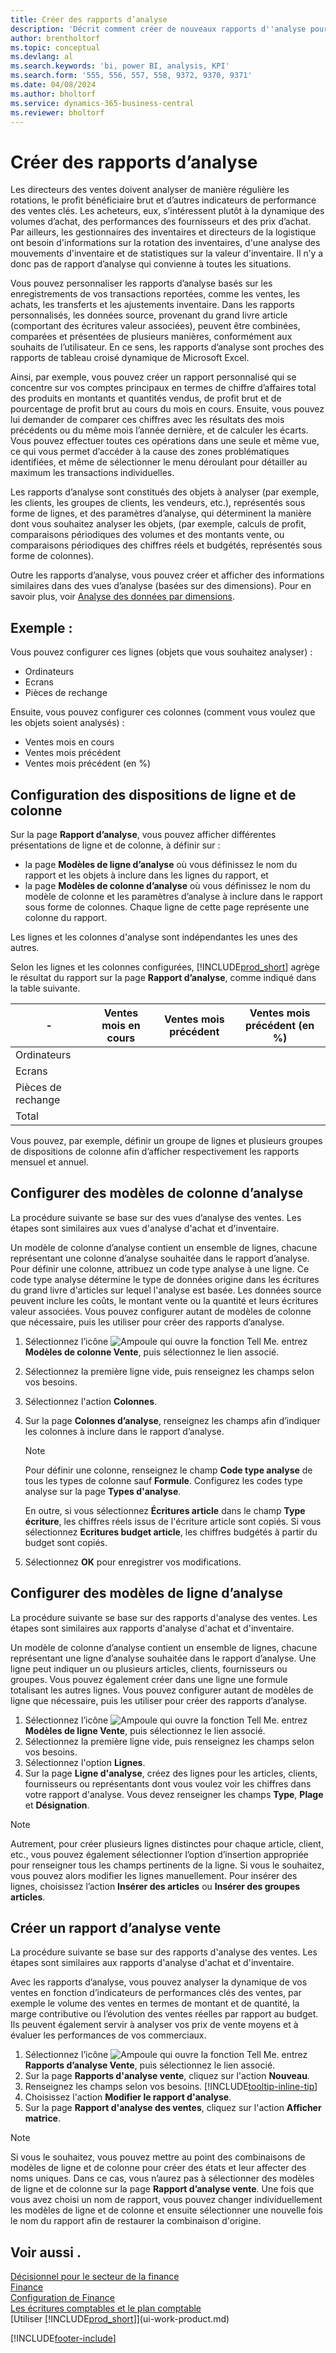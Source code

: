 ```yaml
---
title: Créer des rapports d’analyse
description: 'Décrit comment créer de nouveaux rapports d''analyse pour les ventes, les achats et l''inventaire, et configurer des modèles d''analyse.'
author: brentholtorf
ms.topic: conceptual
ms.devlang: al
ms.search.keywords: 'bi, power BI, analysis, KPI'
ms.search.form: '555, 556, 557, 558, 9372, 9370, 9371'
ms.date: 04/08/2024
ms.author: bholtorf
ms.service: dynamics-365-business-central
ms.reviewer: bholtorf
---
```

# <a name="create-analysis-reports"></a>Créer des rapports d’analyse

Les directeurs des ventes doivent analyser de manière régulière les rotations, le profit bénéficiaire brut et d’autres indicateurs de performance des ventes clés. Les acheteurs, eux, s’intéressent plutôt à la dynamique des volumes d’achat, des performances des fournisseurs et des prix d’achat. Par ailleurs, les gestionnaires des inventaires et directeurs de la logistique ont besoin d'informations sur la rotation des inventaires, d'une analyse des mouvements d'inventaire et de statistiques sur la valeur d'inventaire. Il n’y a donc pas de rapport d’analyse qui convienne à toutes les situations.

Vous pouvez personnaliser les rapports d’analyse basés sur les enregistrements de vos transactions reportées, comme les ventes, les achats, les transferts et les ajustements inventaire. Dans les rapports personnalisés, les données source, provenant du grand livre article (comportant des écritures valeur associées), peuvent être combinées, comparées et présentées de plusieurs manières, conformément aux souhaits de l’utilisateur. En ce sens, les rapports d’analyse sont proches des rapports de tableau croisé dynamique de Microsoft Excel.  

Ainsi, par exemple, vous pouvez créer un rapport personnalisé qui se concentre sur vos comptes principaux en termes de chiffre d’affaires total des produits en montants et quantités vendus, de profit brut et de pourcentage de profit brut au cours du mois en cours. Ensuite, vous pouvez lui demander de comparer ces chiffres avec les résultats des mois précédents ou du même mois l’année dernière, et de calculer les écarts. Vous pouvez effectuer toutes ces opérations dans une seule et même vue, ce qui vous permet d’accéder à la cause des zones problématiques identifiées, et même de sélectionner le menu déroulant pour détailler au maximum les transactions individuelles.  

Les rapports d’analyse sont constitués des objets à analyser (par exemple, les clients, les groupes de clients, les vendeurs, etc.), représentés sous forme de lignes, et des paramètres d’analyse, qui déterminent la manière dont vous souhaitez analyser les objets, (par exemple, calculs de profit, comparaisons périodiques des volumes et des montants vente, ou comparaisons périodiques des chiffres réels et budgétés, représentés sous forme de colonnes). 

Outre les rapports d’analyse, vous pouvez créer et afficher des informations similaires dans des vues d’analyse (basées sur des dimensions). Pour en savoir plus, voir [Analyse des données par dimensions](bi-how-analyze-data-dimension.md).

## <a name="example"></a>Exemple :

Vous pouvez configurer ces lignes (objets que vous souhaitez analyser) :  

- Ordinateurs  
- Ecrans  
- Pièces de rechange  

Ensuite, vous pouvez configurer ces colonnes (comment vous voulez que les objets soient analysés) :  

- Ventes mois en cours  
- Ventes mois précédent  
- Ventes mois précédent (en %)  

## <a name="setting-up-line-and-column-layouts"></a>Configuration des dispositions de ligne et de colonne

Sur la page **Rapport d’analyse**, vous pouvez afficher différentes présentations de ligne et de colonne, à définir sur :

* la page **Modèles de ligne d’analyse** où vous définissez le nom du rapport et les objets à inclure dans les lignes du rapport, et
* la page **Modèles de colonne d’analyse** où vous définissez le nom du modèle de colonne et les paramètres d’analyse à inclure dans le rapport sous forme de colonnes. Chaque ligne de cette page représente une colonne du rapport. 

Les lignes et les colonnes d'analyse sont indépendantes les unes des autres.  

Selon les lignes et les colonnes configurées, [!INCLUDE[prod_short](includes/prod_short.md)] agrège le résultat du rapport sur la page **Rapport d’analyse**, comme indiqué dans la table suivante.  

|- |Ventes mois en cours|Ventes mois précédent|Ventes mois précédent (en %)|  
|-|-|-|-|  
|Ordinateurs| | | |  
|Ecrans| | | |  
|Pièces de rechange| | | |  
|Total| | | |  

Vous pouvez, par exemple, définir un groupe de lignes et plusieurs groupes de dispositions de colonne afin d’afficher respectivement les rapports mensuel et annuel.

## <a name="set-up-analysis-column-templates"></a>Configurer des modèles de colonne d’analyse

La procédure suivante se base sur des vues d’analyse des ventes. Les étapes sont similaires aux vues d'analyse d'achat et d'inventaire.

Un modèle de colonne d’analyse contient un ensemble de lignes, chacune représentant une colonne d’analyse souhaitée dans le rapport d’analyse. Pour définir une colonne, attribuez un code type analyse à une ligne. Ce code type analyse détermine le type de données origine dans les écritures du grand livre d'articles sur lequel l'analyse est basée. Les données source peuvent inclure les coûts, le montant vente ou la quantité et leurs écritures valeur associées. Vous pouvez configurer autant de modèles de colonne que nécessaire, puis les utiliser pour créer des rapports d’analyse.    

1. Sélectionnez l’icône ![Ampoule qui ouvre la fonction Tell Me.](media/ui-search/search_small.png "Dites-moi ce que vous voulez faire") entrez **Modèles de colonne Vente**, puis sélectionnez le lien associé.  
2. Sélectionnez la première ligne vide, puis renseignez les champs selon vos besoins.
3. Sélectionnez l'action **Colonnes**.  
4. Sur la page **Colonnes d’analyse**, renseignez les champs afin d’indiquer les colonnes à inclure dans le rapport d’analyse.  

    > [!NOTE]  
    > Pour définir une colonne, renseignez le champ **Code type analyse** de tous les types de colonne sauf **Formule**. Configurez les codes type analyse sur la page **Types d'analyse**.  
    >
    > En outre, si vous sélectionnez **Écritures article** dans le champ **Type écriture**, les chiffres réels issus de l'écriture article sont copiés. Si vous sélectionnez **Ecritures budget article**, les chiffres budgétés à partir du budget sont copiés.  
5. Sélectionnez **OK** pour enregistrer vos modifications.  

## <a name="set-up-analysis-line-templates"></a>Configurer des modèles de ligne d’analyse

La procédure suivante se base sur des rapports d'analyse des ventes. Les étapes sont similaires aux rapports d'analyse d'achat et d'inventaire.

Un modèle de colonne d’analyse contient un ensemble de lignes, chacune représentant une ligne d’analyse souhaitée dans le rapport d’analyse. Une ligne peut indiquer un ou plusieurs articles, clients, fournisseurs ou groupes. Vous pouvez également créer dans une ligne une formule totalisant les autres lignes. Vous pouvez configurer autant de modèles de ligne que nécessaire, puis les utiliser pour créer des rapports d’analyse.

1. Sélectionnez l’icône ![Ampoule qui ouvre la fonction Tell Me.](media/ui-search/search_small.png "Dites-moi ce que vous voulez faire") entrez **Modèles de ligne Vente**, puis sélectionnez le lien associé.  
2. Sélectionnez la première ligne vide, puis renseignez les champs selon vos besoins.
3. Sélectionnez l'option **Lignes**.  
4. Sur la page **Ligne d'analyse**, créez des lignes pour les articles, clients, fournisseurs ou représentants dont vous voulez voir les chiffres dans votre rapport d'analyse. Vous devez renseigner les champs **Type**, **Plage** et **Désignation**.  

> [!NOTE]  
> Autrement, pour créer plusieurs lignes distinctes pour chaque article, client, etc., vous pouvez également sélectionner l’option d’insertion appropriée pour renseigner tous les champs pertinents de la ligne. Si vous le souhaitez, vous pouvez alors modifier les lignes manuellement. Pour insérer des lignes, choisissez l’action **Insérer des articles** ou **Insérer des groupes articles**.  

## <a name="create-a-new-sales-analysis-report"></a>Créer un rapport d’analyse vente

La procédure suivante se base sur des rapports d'analyse des ventes. Les étapes sont similaires aux rapports d'analyse d'achat et d'inventaire.

Avec les rapports d’analyse, vous pouvez analyser la dynamique de vos ventes en fonction d’indicateurs de performances clés des ventes, par exemple le volume des ventes en termes de montant et de quantité, la marge contributive ou l’évolution des ventes réelles par rapport au budget. Ils peuvent également servir à analyser vos prix de vente moyens et à évaluer les performances de vos commerciaux.  

1. Sélectionnez l’icône ![Ampoule qui ouvre la fonction Tell Me.](media/ui-search/search_small.png "Dites-moi ce que vous voulez faire") entrez **Rapports d’analyse Vente**, puis sélectionnez le lien associé.  
2. Sur la page **Rapports d'analyse vente**, cliquez sur l'action **Nouveau**.
3. Renseignez les champs selon vos besoins. [!INCLUDE[tooltip-inline-tip](includes/tooltip-inline-tip_md.md)]
4. Choisissez l'action **Modifier le rapport d'analyse**.
5. Sur la page **Rapport d'analyse des ventes**, cliquez sur l'action **Afficher matrice**.  

> [!NOTE]  
> Si vous le souhaitez, vous pouvez mettre au point des combinaisons de modèles de ligne et de colonne pour créer des états et leur affecter des noms uniques. Dans ce cas, vous n’aurez pas à sélectionner des modèles de ligne et de colonne sur la page **Rapport d’analyse vente**. Une fois que vous avez choisi un nom de rapport, vous pouvez changer individuellement les modèles de ligne et de colonne et ensuite sélectionner une nouvelle fois le nom du rapport afin de restaurer la combinaison d'origine.

## <a name="see-also"></a>Voir aussi .

[Décisionnel pour le secteur de la finance](bi.md)  
[Finance](finance.md)  
[Configuration de Finance](finance-setup-finance.md)  
[Les écritures comptables et le plan comptable](finance-general-ledger.md)  
[Utiliser [!INCLUDE[prod_short](includes/prod_short.md)]](ui-work-product.md)  

[!INCLUDE[footer-include](includes/footer-banner.md)]
